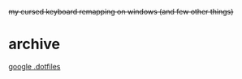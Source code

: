 ~~my cursed keyboard remapping on windows (and few other things)~~

# archive
[google .dotfiles](https://www.github.com/kkard2/.dotfiles)

